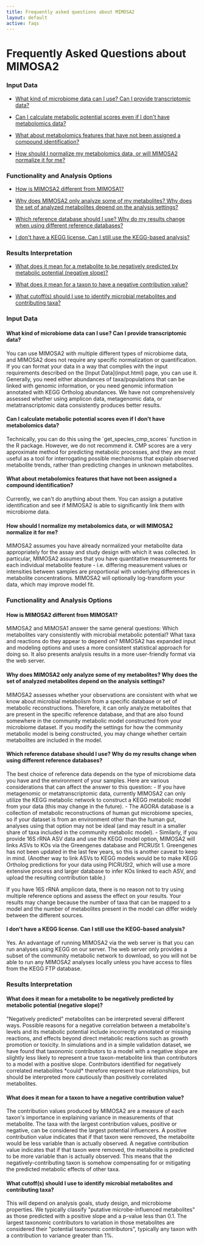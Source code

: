 ```yaml
---
title: Frequently asked questions about MIMOSA2
layout: default
active: faqs
---
```


# Frequently Asked Questions about MIMOSA2

### Input Data

- [What kind of microbiome data can I use? Can I provide transcriptomic data?](faqs.html#transcriptome)

- [Can I calculate metabolic potential scores even if I don't have metabolomics data?](faqs.html#cmpsAlone)

- [What about metabolomics features that have not been assigned a compound identification?](faqs.html#noID)

- [How should I normalize my metabolomics data, or will MIMOSA2 normalize it for me?](faqs.html#normalization)


### Functionality and Analysis Options

- [How is MIMOSA2 different from MIMOSA1?](faqs.html#mimosa1)

- [Why does MIMOSA2 only analyze some of my metabolites? Why does the set of analyzed metabolites depend on the analysis settings?](faqs.html#metabolites)

- [Which reference database should I use? Why do my results change when using different reference databases?](faqs.html#whichReference)

- [I don't have a KEGG license. Can I still use the KEGG-based analysis?](faqs.html#keggLicense)

### Results Interpretation

- [What does it mean for a metabolite to be negatively predicted by metabolic potential (negative slope)?](faqs.html#negatives)

- [What does it mean for a taxon to have a negative contribution value?](faqs.html#negativeTaxa)

- [What cutoff(s) should I use to identify microbial metabolites and contributing taxa?](faqs.html#thresholds)

### Input Data

<h4 id="transcriptome">What kind of microbiome data can I use? Can I provide transcriptomic data?</h4>
You can use MIMOSA2 with multiple different types of microbiome data, and MIMOSA2 does not require any specific normalization or quantification. 
If you can format your data in a way that complies with the input requirements described on the [Input Data](input.html) page, you can use it. Generally, you need 
either abundances of taxa/populations that can be linked with genomic information, or you need genomic information annotated with KEGG Ortholog abundances. We have not 
comprehensively assessed whether using amplicon data, metagenomic data, or metatranscriptomic data consistently produces better results. 

<h4 id="cmpsAlone">Can I calculate metabolic potential scores even if I don't have metabolomics data?</h4>
Technically, you can do this using the `get_species_cmp_scores` function in the R package. However, we do not recommend it. CMP scores are a very approximate method for 
predicting metabolic processes, and they are most useful as a tool for interrogating possible mechanisms that explain observed metabolite trends, rather than
predicting changes in unknown metabolites.

<h4 id="noID">What about metabolomics features that have not been assigned a compound identification?</h4>
Currently, we can't do anything about them. You can assign a putative identification and see if MIMOSA2 is able to significantly link them with microbiome data.

<h4 id="normalization">How should I normalize my metabolomics data, or will MIMOSA2 normalize it for me?</h4>
MIMOSA2 assumes you have already normalized your metabolite data appropriately for the assay and study design with which it was collected. In particular,
MIMOSA2 assumes that you have quantitative measurements for each individual metabolite feature - i.e. differing measurement values or intensities between samples are proportional with underlying differences in metabolite concentrations. MIMOSA2 will optionally log-transform your data, 
which may improve model fit. 

### Functionality and Analysis Options

<h4 id="mimosa1">How is MIMOSA2 different from MIMOSA1?</h4>
MIMOSA2 and MIMOSA1 answer the same general questions: Which metabolites vary consistently with microbial metabolic potential? What taxa and reactions do they appear to depend on?
MIMOSA2 has expanded input and modeling options and uses a more consistent statistical approach for doing so. It also presents analysis results in a more user-friendly format via the web server.

<h4 id="metabolites">Why does MIMOSA2 only analyze some of my metabolites? Why does the set of analyzed metabolites depend on the analysis settings?</h4>
MIMOSA2 assesses whether your observations are consistent with what we know about microbial metabolism from a specific database or set of metabolic reconstructions.
Therefore, it can only analyze metabolites that are present in the specific reference database, and that are also found somewhere in the community metabolic model 
constructed from your microbiome dataset. If you modify the settings for how the community metabolic model is being constructed, you may change whether certain metabolites
are included in the model.

<h4 id="whichReference">Which reference database should I use? Why do my results change when using different reference databases?</h4>
The best choice of reference data depends on the type of microbiome data you have and the environment of your samples. Here are various considerations that can affect the answer to this question: 
- If you have metagenomic or metatranscriptomic data, currently MIMOSA2 can only utilize the KEGG metabolic network to construct a KEGG metabolic model from your data (this may change in the future). 
- The AGORA database is a collection of metabolic reconstructions of human gut microbiome species, so if your dataset is from an environment other than the human gut, analyses using that option may not be ideal (and may result in a smaller share of taxa included in the community metabolic model).
- Similarly, if you provide 16S rRNA ASV data and use the KEGG model option, MIMOSA2 will links ASVs to KOs via the Greengenes database and PICRUSt 1. Greengenes has not been updated in the last few years, so this is another caveat to keep in mind. (Another way to link ASVs to KEGG models would be to make KEGG Ortholog predictions for your data using PICRUSt2,
which will use a more extensive process and larger database to infer KOs linked to each ASV, and upload the resulting contribution table.)

If you have 16S rRNA amplicon data, there is no reason not to try using multiple reference options and assess the effect on your results. Your results may change because the number of taxa that can be mapped to a model and the 
number of metabolites present in the model can differ widely between the different sources.

<h4 id="keggLicense">I don't have a KEGG license. Can I still use the KEGG-based analysis?</h4>
Yes. An advantage of running MIMOSA2 via the web server is that you can run analyses using KEGG on our server. The web server only provides a subset of the community metabolic network to download, so you
will not be able to run any MIMOSA2 analyses locally unless you have access to files from the KEGG FTP database.

### Results Interpretation

<h4 id="negatives">What does it mean for a metabolite to be negatively predicted by metabolic potential (negative slope)?</h4>
"Negatively predicted" metabolites can be interpreted several different ways. Possible reasons for a negative correlation between a metabolite's levels and its metabolic potential include incorrectly annotated or missing reactions,
and effects beyond direct metabolic reactions such as growth promotion or toxicity. In simulations and in a simple validation dataset, we have found that taxonomic contributors to a model with a negative slope are 
slightly less likely to represent a true taxon-metabolite link than contributors to a model with a positive slope. Contributors identified for negatively correlated metabolites *could* therefore 
represent true relationships, but should be interpreted more cautiously than positively correlated metabolites. 

<h4 id="negativeTaxa">What does it mean for a taxon to have a negative contribution value?</h4>
The contribution values produced by MIMOSA2 are a measure of each taxon's importance in explaining variance in measurements of that metabolite. The taxa with the largest contribution values, positive or negative, can be considered the largest potential influencers. A positive contribution value indicates that if that taxon were removed, the metabolite would be less variable 
than is actually observed. A negative contribution value indicates that if that taxon were removed, the metabolite is predicted to be more variable than is actually observed. This means that the negatively-contributing taxon is somehow compensating for or mitigating the predicted metabolic effects of other taxa.

<h4 id="thresholds">What cutoff(s) should I use to identify microbial metabolites and contributing taxa?</h4>
This will depend on analysis goals, study design, and microbiome properties. We typically classify "putative microbe-influenced metabolites" as those predicted with a positive slope and a p-value less than 0.1. The largest taxonomic contributors to variation in those metabolites are considered their "potential taxonomic contributors", typically any taxon with a contribution to variance greater than 1%.

